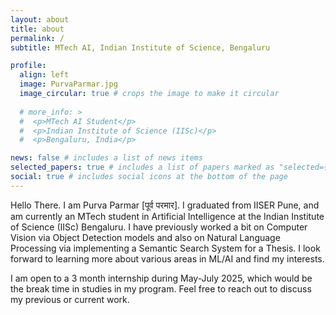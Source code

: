 ```yaml
---
layout: about
title: about
permalink: /
subtitle: MTech AI, Indian Institute of Science, Bengaluru

profile:
  align: left
  image: PurvaParmar.jpg
  image_circular: true # crops the image to make it circular
  
  # more_info: >
  #  <p>MTech AI Student</p>
  #  <p>Indian Institute of Science (IISc)</p>
  #  <p>Bengaluru, India</p>

news: false # includes a list of news items
selected_papers: true # includes a list of papers marked as "selected={true}"
social: true # includes social icons at the bottom of the page
---
```


Hello There. I am Purva Parmar [पूर्व परमार]. I graduated from IISER Pune, and am currently an MTech student in Artificial Intelligence at the Indian Institute of Science (IISc) Bengaluru. I have previously worked a bit on Computer Vision via Object Detection models and also on Natural Language Processing via implementing a Semantic Search System for a Thesis. I look forward to learning more about various areas in ML/AI and find my interests.

I am open to a 3 month internship during May-July 2025, which would be the break time in studies in my program. Feel free to reach out to discuss my previous or current work.

